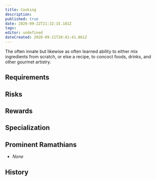 ```yaml
---
title: Cooking
description: 
published: true
date: 2020-09-22T21:32:15.181Z
tags: 
editor: undefined
dateCreated: 2020-09-21T20:41:41.861Z
---
```


The often innate but likewise as often learned ability to either mix ingredients from scratch, or else a recipe, to concoct foods, drinks, and other gourmet artistry.

## Requirements

## Risks

## Rewards

## Specialization

## Prominent Ramathians

- *None*

## History


